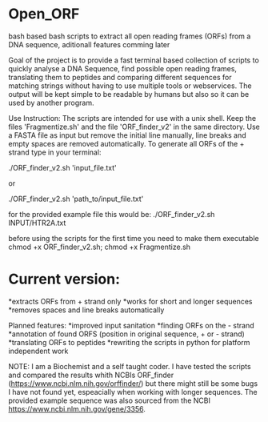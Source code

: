 # Open_ORF
bash based bash scripts to extract all open reading frames (ORFs) from a DNA sequence, aditionall features comming later

Goal of the project is to provide a fast terminal based collection of scripts to quickly analyse a DNA Sequence, find possible open reading frames, translating them to peptides and comparing different sequences for matching strings without having to use multiple tools or webservices. The output will be kept simple to be readable by humans but also so it can be used by another program.

Use Instruction:
The scripts are intended for use with a unix shell.
Keep the files 'Fragmentize.sh' and the file 'ORF_finder_v2' in the same directory.
Use a FASTA file as input but remove the initial line manually, line breaks and empty spaces are removed automatically.
To generate all ORFs of the + strand type in your terminal:

./ORF_finder_v2.sh 'input_file.txt'

or 

./ORF_finder_v2.sh 'path_to/input_file.txt'

for the provided example file this would be:
./ORF_finder_v2.sh INPUT/HTR2A.txt

before using the scripts for the first time you need to make them executable
chmod +x ORF_finder_v2.sh; chmod +x Fragmentize.sh


Current version:
=
*extracts ORFs from + strand only
*works for short and longer sequences
*removes spaces and line breaks automatically

Planned features:
*improved input sanitation
*finding ORFs on the - strand
*annotation of found ORFS (position in original sequence, + or - strand)
*translating ORFs to peptides
*rewriting the scripts in python for platform independent work

NOTE:
I am a Biochemist and a self taught coder. I have tested the scripts and compared the results whith NCBIs ORF_finder (https://www.ncbi.nlm.nih.gov/orffinder/) but there might still be some bugs I have not found yet, espeacially when working with longer sequences.
The provided example sequence was also sourced from the NCBI https://www.ncbi.nlm.nih.gov/gene/3356.


